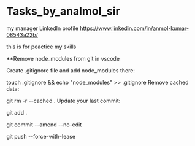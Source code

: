 # Tasks_by_analmol_sir
my manager LinkedIn profile https://www.linkedin.com/in/anmol-kumar-08543a22b/


this is for peactice my skills



**Remove node_modules from git in vscode


Create .gitignore file and add node_modules there:

touch .gitignore && echo "node_modules" >> .gitignore
Remove cached data:

git rm -r --cached .
Update your last commit:

git add .

git commit --amend --no-edit

git push --force-with-lease